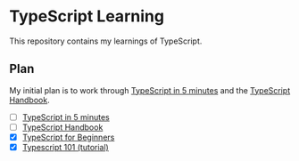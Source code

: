 # TypeScript Learning

This repository contains my learnings of TypeScript.

## Plan

My initial plan is to work through [TypeScript in 5 minutes] and the [TypeScript Handbook].

- [ ] [TypeScript in 5 minutes]
- [ ] [TypeScript Handbook]
- [x] [TypeScript for Beginners]
- [x] [Typescript 101 (tutorial)]

[//]: # (References)

[TypeScript in 5 minutes]: https://www.typescriptlang.org/docs/handbook/typescript-in-5-minutes.html
[TypeScript Handbook]: https://www.typescriptlang.org/docs/home.html
[TypeScript for Beginners]: https://levelup.gitconnected.com/typescript-for-beginners-97b568d3e110
[Typescript 101 (tutorial)]: https://www.youtube.com/watch?v=xPEMup5SPTM